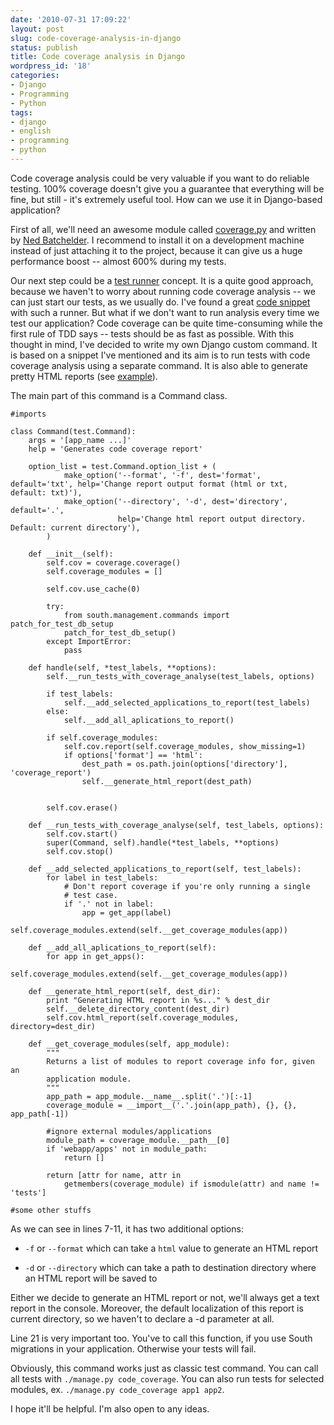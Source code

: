 ```yaml
---
date: '2010-07-31 17:09:22'
layout: post
slug: code-coverage-analysis-in-django
status: publish
title: Code coverage analysis in Django
wordpress_id: '18'
categories:
- Django
- Programming
- Python
tags:
- django
- english
- programming
- python
---
```


Code coverage analysis could be very valuable if you want to do reliable testing. 100% coverage doesn't give you a guarantee that everything will be fine, but still - it's extremely useful tool. How can we use it in Django-based application?




First of all, we'll need an awesome module called [coverage.py](http://nedbatchelder.com/code/coverage/) and written by [Ned Batchelder](http://nedbatchelder.com/). I recommend to install it on a development machine instead of just attaching it to the project, because it can give us a huge performance boost -- almost 600% during my tests.




Our next step could be a [test runner](http://docs.djangoproject.com/en/1.2/topics/testing/#defining-a-test-runner) concept. It is a quite good approach, because we haven't to worry about running code coverage analysis -- we can just start our tests, as we usually do. I've found a great [code snippet](http://djangosnippets.org/snippets/705/) with such a runner. But what if we don't want to run analysis every time we test our application? Code coverage can be quite time-consuming while the first rule of TDD says -- tests should be as fast as possible. With this thought in mind, I've decided to write my own Django custom command. It is based on a snippet I've mentioned and its aim is to run tests with code coverage analysis using a separate command. It is also able to generate pretty HTML reports (see [example](http://nedbatchelder.com/code/coverage/sample_html)).




The main part of this command is a Command class.



    
    
    #imports
    
    class Command(test.Command):
        args = '[app_name ...]'
        help = 'Generates code coverage report'
        
        option_list = test.Command.option_list + (
                make_option('--format', '-f', dest='format', default='txt', help='Change report output format (html or txt, default: txt)'),
                make_option('--directory', '-d', dest='directory', default='.', 
                            help='Change html report output directory. Default: current directory'),
            )
        
        def __init__(self):
            self.cov = coverage.coverage()
            self.coverage_modules = []
    
            self.cov.use_cache(0)
            
            try:
                from south.management.commands import patch_for_test_db_setup
                patch_for_test_db_setup()
            except ImportError:
                pass
        
        def handle(self, *test_labels, **options):
            self.__run_tests_with_coverage_analyse(test_labels, options)
    
            if test_labels:
                self.__add_selected_applications_to_report(test_labels)
            else:
                self.__add_all_aplications_to_report()
        
            if self.coverage_modules:
                self.cov.report(self.coverage_modules, show_missing=1)
                if options['format'] == 'html':
                    dest_path = os.path.join(options['directory'], 'coverage_report')
                    self.__generate_html_report(dest_path)
                
        
            self.cov.erase()
        
        def __run_tests_with_coverage_analyse(self, test_labels, options):
            self.cov.start()
            super(Command, self).handle(*test_labels, **options)
            self.cov.stop()
                
        def __add_selected_applications_to_report(self, test_labels):
            for label in test_labels:
                # Don't report coverage if you're only running a single
                # test case.
                if '.' not in label:
                    app = get_app(label)
                    self.coverage_modules.extend(self.__get_coverage_modules(app))
                    
        def __add_all_aplications_to_report(self):
            for app in get_apps():
                self.coverage_modules.extend(self.__get_coverage_modules(app))
                        
        def __generate_html_report(self, dest_dir):
            print "Generating HTML report in %s..." % dest_dir
            self.__delete_directory_content(dest_dir)
            self.cov.html_report(self.coverage_modules, directory=dest_dir)
    
        def __get_coverage_modules(self, app_module):
            """
            Returns a list of modules to report coverage info for, given an
            application module.
            """
            app_path = app_module.__name__.split('.')[:-1]
            coverage_module = __import__('.'.join(app_path), {}, {}, app_path[-1])
            
            #ignore external modules/applications
            module_path = coverage_module.__path__[0]
            if 'webapp/apps' not in module_path:
                return []
        
            return [attr for name, attr in
                getmembers(coverage_module) if ismodule(attr) and name != 'tests']
    
    #some other stuffs
    




As we can see in lines 7-11, it has two additional options:
	
  * `-f` or `--format` which can take a `html` value to generate an HTML report

	
  * `-d` or `--directory` which can take a path to destination directory where an HTML report will be saved to




Either we decide to generate an HTML report or not, we'll always get a text report in the console. Moreover, the default localization of this report is current directory, so we haven't to declare a -d parameter at all.




Line 21 is very important too. You've to call this function, if you use South migrations in your application. Otherwise your tests will fail.




Obviously, this command works just as classic test command. You can call all tests with `./manage.py code_coverage`. You can also run tests for selected modules, ex. `./manage.py code_coverage app1 app2`.




I hope it'll be helpful. I'm also open to any ideas.
